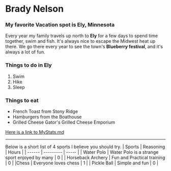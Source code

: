# Brady Nelson
### My favorite Vacation spot is Ely, Minnesota

Every year my family travels up north to **Ely** for a few days to spend time together, swim and fish. It's always nice to escape the Midwest heat up there. We go there every year to see the town's **Blueberry festival**, and it's always a lot of fun. 


### Things to do in Ely
1. Swim
2. Hike
3. Sleep

### Things to eat
* French Toast from Stony Ridge
* Hamburgers from the Boathouse
* Grilled Cheese Gator's Grilled Cheese Emporium

[Here is a link to MyStats.md](https://github.com/KnoxxsGold/my2Nelson/blob/main/MyStats.md
)


***


Below is a short list of 4 sports I believe you should try. 
| Sports | Reasoning | Hours |
| ------ | --------- | ----- |
| Water Polo | Water Polo is a strange sport enjoyed by many | 0 |
| Horseback Archery | Fun and Practical training | 0 |
|Chess | Everyone loves chess | 1 |
| Pickle Ball | Simple and fun | 0 |
